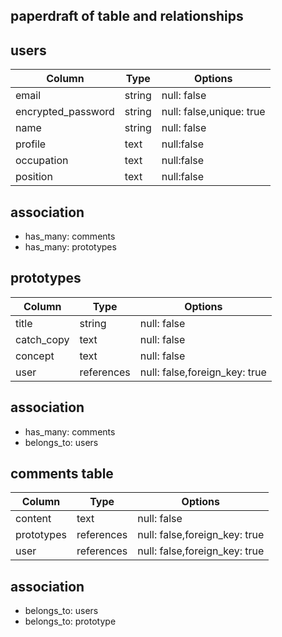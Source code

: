 ## paperdraft of table and relationships ##

## users ##

| Column             | Type   | Options                   |
| ------------------ | ------ | --------------------------|
| email              | string | null: false               |
| encrypted_password | string | null: false,unique: true  |
| name               | string | null: false               |
| profile            | text   | null:false                |
| occupation         | text   | null:false                |
| position           | text   | null:false                |

## association ##

- has_many: comments
- has_many: prototypes




## prototypes ##

| Column    | Type      | Options                       |
| ----------| --------- | ------------------------------|
| title     | string    | null: false                   |
| catch_copy| text      | null: false                   |
| concept   | text      | null: false                   |
| user      | references| null: false,foreign_key: true|

## association ##

- has_many: comments
- belongs_to: users




## comments table ##
| Column     | Type       | Options                         |
|------------|------------|---------------------------------|
| content    | text       | null: false                     |
| prototypes | references | null: false,foreign_key: true   |
| user       | references | null: false,foreign_key: true   |

## association ##

- belongs_to: users
- belongs_to: prototype






























































<!-- 
### Association

- has_many :room_users
- has_many :users, through: :room_users
- has_many :messages

## room_users テーブル

| Column | Type       | Options                        |
| ------ | ---------- | ------------------------------ |
| user   | references | null: false, foreign_key: true |
| room   | references | null: false, foreign_key: true |

### Association

- belongs_to :room
- belongs_to :user

## messages テーブル

| Column  | Type       | Options                        |
| ------- | ---------- | ------------------------------ |
| content | string     |                                |
| user    | references | null: false, foreign_key: true |
| room    | references | null: false, foreign_key: true |

### Association

- belongs_to :room
- belongs_to :user -->
